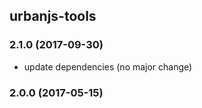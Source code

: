 ## urbanjs-tools

### 2.1.0 (2017-09-30)
- update dependencies (no major change)

### 2.0.0 (2017-05-15)
